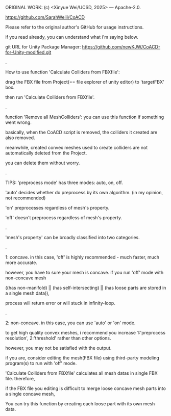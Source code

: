 ORIGINAL WORK: (c) <Xinyue Wei/UCSD, 2025>  — Apache-2.0.

https://github.com/SarahWeiii/CoACD


Please refer to the original author's GitHub for usage instructions.

if you read already, you can understand what i'm saying below.

git URL for Unity Package Manager: https://github.com/newKJW/CoACD-for-Unity-modified.git

.

How to use function 'Calculate Colliders from FBXfile':

drag the FBX file from Project(== file explorer of unity editor) to 'targetFBX' box.

then run 'Calculate Colliders from FBXfile'.

.

function 'Remove all MeshColliders': you can use this function if something went wrong.

basically, when the CoACD script is removed, the colliders it created are also removed.

meanwhile, created convex meshes used to create colliders are not automatically deleted from the Project.

you can delete them without worry.

.

TIPS: 'preprocess mode' has three modes: auto, on, off.

'auto' decides whether do preprocess by its own algorithm. (in my opinion, not recommended)

'on' preprocesses regardless of mesh's property.

'off' doesn't preprocess regardless of mesh's property.

.

'mesh's property' can be broadly classified into two categories.

.

1: concave. in this case, 'off' is highly recommended - much faster, much more accurate.

however, you have to sure your mesh is concave. if you run 'off' mode with non-concave mesh

((has non-manifold) || (has self-intersecting) || (has loose parts are stored in a single mesh data)),

process will return error or will stuck in infinity-loop.

.

2: non-concave. in this case, you can use 'auto' or 'on' mode.

to get high quality convex meshes, i recommend you increase 1:'preprocess resolution', 2:'threshold' rather than other options. 

however, you may not be satisfied with the output.

if you are, consider editing the mesh(FBX file) using third-party modeling program(s) to run with 'off' mode.

'Calculate Colliders from FBXfile' calculates all mesh datas in single FBX file. therefore,

if the FBX file you editing is difficult to merge loose concave mesh parts into a single concave mesh,


You can try this function by creating each loose part with its own mesh data.

